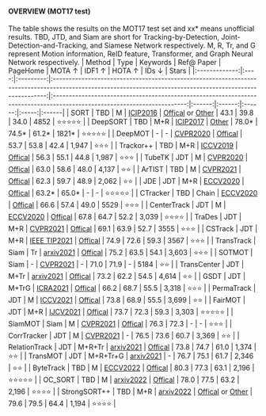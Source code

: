 #### OVERVIEW (MOT17 test)
The table shows the results on the MOT17 test set and xx* means unofficial results. TBD, JTD, and Siam are short for Tracking-by-Detection, Joint-Detection-and-Tracking, and Siamese Network respectively. M, R, Tr, and G represent Motion information, ReID feature, Transformer, and Graph Neural Network respectively.
|    Method     | Type | Keywords  |                                                                         Ref@ Paper                                                                         |                                                         PageHome                                                         | MOTA ↑ | IDF1 ↑ | HOTA ↑ | IDs ↓ | Stars  |
|:-------------:|:----:|:---------:|:----------------------------------------------------------------------------------------------------------------------------------------------------------:|:------------------------------------------------------------------------------------------------------------------------:|:------:|:------:|:------:|:-----:|:------|
|     SORT      | TBD  |     M     |                                                        [ICIP2016](https://arxiv.org/abs/1602.00763)                                                        | [Offical](https://github.com/abewley/sort) or [Other](https://github.com/ifzhang/ByteTrack/tree/main/yolox/sort_tracker) |  43.1  |  39.8  |  34.0  | 4852  | ⭐⭐⭐⭐⭐ |
|   DeepSORT    | TBD  |    M+R    |                                                        [ICIP2017](https://arxiv.org/abs/1703.07402)                                                        |                        [Other](https://github.com/ifzhang/ByteTrack/tree/main/yolox/sort_tracker)                        | 78.0*  | 74.5*  | 61.2*  | 1821* | ⭐⭐⭐⭐⭐ |
|    DeepMOT    |  -   |     -     |                                                        [CVPR2020](https://arxiv.org/abs/1906.06618)                                                        |                                  [Offical](https://gitlab.inria.fr/robotlearn/deepmot)                                   |  53.7  |  53.8  |  42.4  | 1,947 | ⭐⭐⭐   |
|   Trackor++   | TBD  |    M+R    |                                                        [ICCV2019](https://arxiv.org/abs/1903.05625)                                                        |                               [Offical](https://github.com/phil-bergmann/tracking_wo_bnw)                                |  56.3  |  55.1  |  44.8  | 1,987 | ⭐⭐⭐   |
|    TubeTK     | JDT  |     M     |                                                      [CVPR2020](https://arxiv.org/pdf/2006.05683.pdf)                                                      |                                     [Offical](https://github.com/BoPang1996/TubeTK)                                      |  63.0  |  58.6  |  48.0  | 4,137 | ⭐⭐    |
|    ArTIST     | TBD  |     M     |                                                        [CVPR2021](https://arxiv.org/abs/2012.02337)                                                        |                                     [Offical](https://github.com/fatemeh-slh/ArTIST)                                     |  62.3  |  59.7  |  48.9  | 2,062 | ⭐⭐    |
|      JDE      | JDT  |    M+R    |                                                        [ECCV2020](https://arxiv.org/abs/1909.12605)                                                        |                               [Offical](https://github.com/Zhongdao/Towards-Realtime-MOT)                                | 63.2*  | 65.0*  |   -    |   -   | ⭐⭐⭐⭐⭐ |
|   CTracker    | TBD  |   Chain   |                                                        [ECCV2020](https://arxiv.org/abs/2007.14557)                                                        |                                      [Offical](https://github.com/pjl1995/CTracker)                                      |  66.6  |  57.4  |  49.0  | 5529  | ⭐⭐⭐   |
|  CenterTrack  | JDT  |     M     |                                                        [ECCV2020](https://arxiv.org/abs/2004.01177)                                                        |                                   [Offical](https://github.com/xingyizhou/CenterTrack)                                   |  67.8  |  64.7  |  52.2  | 3,039 | ⭐⭐⭐⭐  |
|    TraDes     | JDT  |    M+R    |                                                      [CVPR2021](https://arxiv.org/pdf/2103.08808.pdf)                                                      |                                      [Offical](https://github.com/JialianW/TraDeS)                                       |  69.1  |  63.9  |  52.7  | 3555  | ⭐⭐⭐   |
|    CSTrack    | JDT  |    M+R    |                                                      [IEEE TIP2021](https://arxiv.org/abs/2010.12138)                                                      |                                       [Offical](https://github.com/JudasDie/SOTS)                                        |  74.9  |  72.6  |  59.3  | 3567  | ⭐⭐⭐   |
|  TransTrack   | Siam |    Tr     |                                                       [arxiv2021](https://arxiv.org/abs/2012.15460)                                                        |                                    [Offical](https://github.com/PeizeSun/TransTrack)                                     |  75.2  |  63.5  |  54.1  | 3,603 | ⭐⭐⭐   |
|    SOTMOT     | Siam |     -     | [CVPR2021](https://openaccess.thecvf.com/content/CVPR2021/papers/Zheng_Improving_Multiple_Object_Tracking_With_Single_Object_Tracking_CVPR_2021_paper.pdf) |                                                            -                                                             |  71.0  |  71.9  |   -    | 5184  | ⭐⭐    |
|  TransCenter  | JDT  |   M+Tr    |                                                       [arxiv2021](https://arxiv.org/abs/2103.15145)                                                        |                                    [Offical](https://github.com/yihongXU/TransCenter)                                    |  73.2  |  62.2  |  54.5  | 4,614 | ⭐⭐    |
|     GSDT      | JDT  |   M+TrG   |                                                        [ICRA2021](https://arxiv.org/abs/2006.13164)                                                        |                                       [Offical](https://github.com/yongxinw/GSDT)                                        |  66.2  |  68.7  |  55.5  | 3,318 | ⭐⭐⭐   |
|  PermaTrack   | JDT  |     M     |                                                      [ICCV2021](https://arxiv.org/pdf/2103.14258.pdf)                                                      |                                     [Offical](https://github.com/TRI-ML/permatrack)                                      |  73.8  |  68.9  |  55.5  | 3,699 | ⭐⭐    |
|    FairMOT    | JDT  |    M+R    |                                                        [IJCV2021](https://arxiv.org/abs/2004.01888)                                                        |                                      [Offical](https://github.com/ifzhang/FairMOT)                                       |  73.7  |  72.3  |  59.3  | 3,303 | ⭐⭐⭐⭐⭐ |
|    SiamMOT    | Siam |     M     |                                 [CVPR2021](https://www.amazon.science/publications/siammot-siamese-multi-object-tracking)                                  |                                  [Offical](https://github.com/amazon-research/siam-mot)                                  |  76.3  |  72.3  |   -    |   -   | ⭐⭐⭐   |
|  CorrTracker  | JDT  |     M     |                                                        [CVPR2021](http://arxiv.org/abs/2104.03541)                                                         |                                                            -                                                             |  76.5  |  73.6  |  60.7  | 3,369 | ⭐⭐    |
| RelationTrack | JDT  |  M+R+Tr   |                                                       [arxiv2021](https://arxiv.org/abs/2105.04322)                                                        |                                    [Offical](https://github.com/Ahnsun/RelationTrack)                                    |  73.8  |  74.7  |  61.0  | 1,374 | ⭐⭐    |
|   TransMOT    | JDT  | M+R+Tr+G  |                                                       [arxiv2021](https://arxiv.org/abs/2104.00194)                                                        |                                                            -                                                             |  76.7  |  75.1  |  61.7  | 2,346 | ⭐⭐    |
|   ByteTrack   | TBD  |     M     |                                                        [ECCV2022](https://arxiv.org/abs/2110.06864)                                                        |                                     [Offical](https://github.com/ifzhang/ByteTrack)                                      |  80.3  |  77.3  |  63.1  | 2,196 | ⭐⭐⭐⭐⭐ |
|    OC_SORT    | TBD  |     M     |                                                       [arxiv2022](https://arxiv.org/abs/2203.14360)                                                        |                                      [Offical](https://github.com/noahcao/OC_SORT)                                       |  78.0  |  77.5  |  63.2  | 2,196 | ⭐⭐⭐⭐  |
| StrongSORT++  | TBD  |    M+R    |                                                       [arxiv2022](https://arxiv.org/abs/2202.13514)                                                        |  [Offical](https://github.com/dyhBUPT/StrongSORT) or [Other](https://github.com/mikel-brostrom/Yolov5_StrongSORT_OSNet)  |  79.6  |  79.5  |  64.4  | 1,194 | ⭐⭐⭐⭐  |
